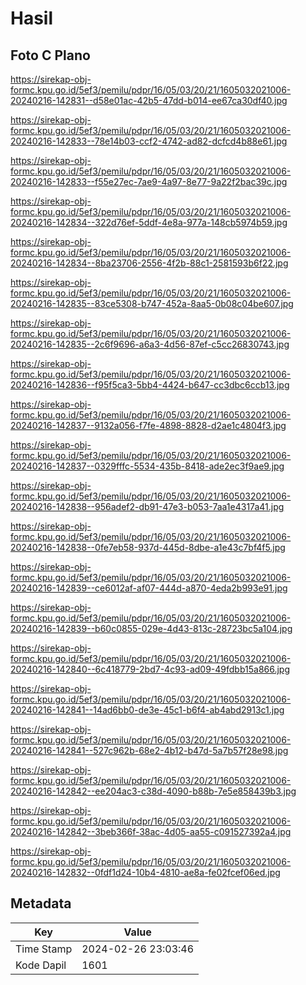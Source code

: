 # Hasil

## Foto C Plano

https://sirekap-obj-formc.kpu.go.id/5ef3/pemilu/pdpr/16/05/03/20/21/1605032021006-20240216-142831--d58e01ac-42b5-47dd-b014-ee67ca30df40.jpg

https://sirekap-obj-formc.kpu.go.id/5ef3/pemilu/pdpr/16/05/03/20/21/1605032021006-20240216-142833--78e14b03-ccf2-4742-ad82-dcfcd4b88e61.jpg

https://sirekap-obj-formc.kpu.go.id/5ef3/pemilu/pdpr/16/05/03/20/21/1605032021006-20240216-142833--f55e27ec-7ae9-4a97-8e77-9a22f2bac39c.jpg

https://sirekap-obj-formc.kpu.go.id/5ef3/pemilu/pdpr/16/05/03/20/21/1605032021006-20240216-142834--322d76ef-5ddf-4e8a-977a-148cb5974b59.jpg

https://sirekap-obj-formc.kpu.go.id/5ef3/pemilu/pdpr/16/05/03/20/21/1605032021006-20240216-142834--8ba23706-2556-4f2b-88c1-2581593b6f22.jpg

https://sirekap-obj-formc.kpu.go.id/5ef3/pemilu/pdpr/16/05/03/20/21/1605032021006-20240216-142835--83ce5308-b747-452a-8aa5-0b08c04be607.jpg

https://sirekap-obj-formc.kpu.go.id/5ef3/pemilu/pdpr/16/05/03/20/21/1605032021006-20240216-142835--2c6f9696-a6a3-4d56-87ef-c5cc26830743.jpg

https://sirekap-obj-formc.kpu.go.id/5ef3/pemilu/pdpr/16/05/03/20/21/1605032021006-20240216-142836--f95f5ca3-5bb4-4424-b647-cc3dbc6ccb13.jpg

https://sirekap-obj-formc.kpu.go.id/5ef3/pemilu/pdpr/16/05/03/20/21/1605032021006-20240216-142837--9132a056-f7fe-4898-8828-d2ae1c4804f3.jpg

https://sirekap-obj-formc.kpu.go.id/5ef3/pemilu/pdpr/16/05/03/20/21/1605032021006-20240216-142837--0329fffc-5534-435b-8418-ade2ec3f9ae9.jpg

https://sirekap-obj-formc.kpu.go.id/5ef3/pemilu/pdpr/16/05/03/20/21/1605032021006-20240216-142838--956adef2-db91-47e3-b053-7aa1e4317a41.jpg

https://sirekap-obj-formc.kpu.go.id/5ef3/pemilu/pdpr/16/05/03/20/21/1605032021006-20240216-142838--0fe7eb58-937d-445d-8dbe-a1e43c7bf4f5.jpg

https://sirekap-obj-formc.kpu.go.id/5ef3/pemilu/pdpr/16/05/03/20/21/1605032021006-20240216-142839--ce6012af-af07-444d-a870-4eda2b993e91.jpg

https://sirekap-obj-formc.kpu.go.id/5ef3/pemilu/pdpr/16/05/03/20/21/1605032021006-20240216-142839--b60c0855-029e-4d43-813c-28723bc5a104.jpg

https://sirekap-obj-formc.kpu.go.id/5ef3/pemilu/pdpr/16/05/03/20/21/1605032021006-20240216-142840--6c418779-2bd7-4c93-ad09-49fdbb15a866.jpg

https://sirekap-obj-formc.kpu.go.id/5ef3/pemilu/pdpr/16/05/03/20/21/1605032021006-20240216-142841--14ad6bb0-de3e-45c1-b6f4-ab4abd2913c1.jpg

https://sirekap-obj-formc.kpu.go.id/5ef3/pemilu/pdpr/16/05/03/20/21/1605032021006-20240216-142841--527c962b-68e2-4b12-b47d-5a7b57f28e98.jpg

https://sirekap-obj-formc.kpu.go.id/5ef3/pemilu/pdpr/16/05/03/20/21/1605032021006-20240216-142842--ee204ac3-c38d-4090-b88b-7e5e858439b3.jpg

https://sirekap-obj-formc.kpu.go.id/5ef3/pemilu/pdpr/16/05/03/20/21/1605032021006-20240216-142842--3beb366f-38ac-4d05-aa55-c091527392a4.jpg

https://sirekap-obj-formc.kpu.go.id/5ef3/pemilu/pdpr/16/05/03/20/21/1605032021006-20240216-142832--0fdf1d24-10b4-4810-ae8a-fe02fcef06ed.jpg


## Metadata

| Key        | Value               |
| ---------- | ------------------- |
| Time Stamp | 2024-02-26 23:03:46 |
| Kode Dapil | 1601                |



